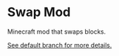 # Swap Mod

Minecraft mod that swaps blocks.

[See default branch for more details.](https://github.com/latibro/Swap-Mod)
